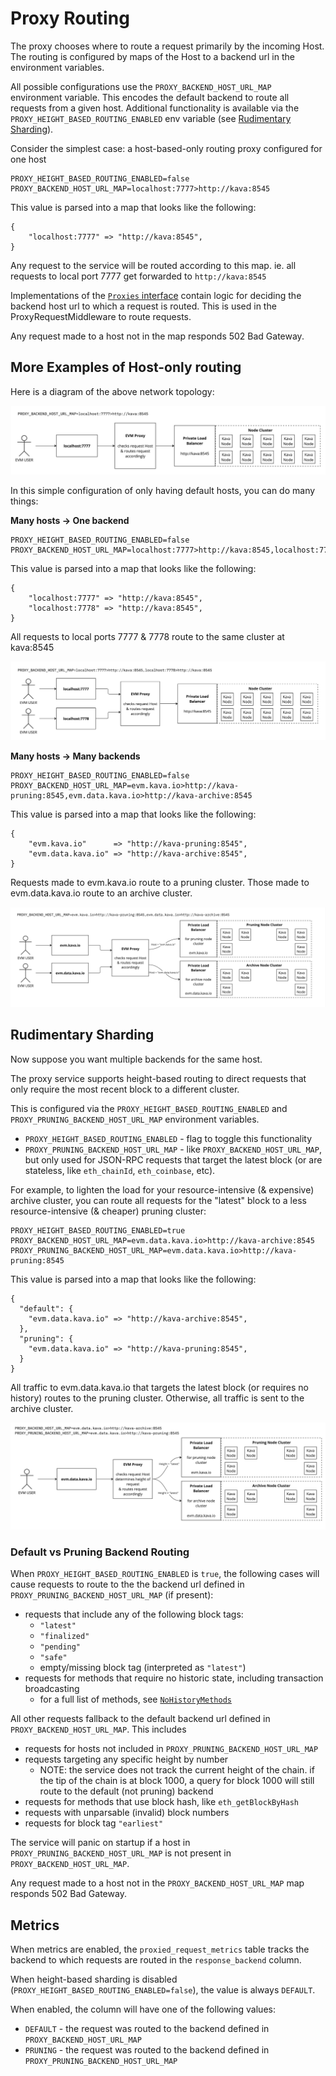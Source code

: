 # Proxy Routing

The proxy chooses where to route a request primarily by the incoming Host. The routing is configured
by maps of the Host to a backend url in the environment variables.

All possible configurations use the `PROXY_BACKEND_HOST_URL_MAP` environment variable. This encodes
the default backend to route all requests from a given host. Additional functionality is available
via the `PROXY_HEIGHT_BASED_ROUTING_ENABLED` env variable (see [Rudimentary Sharding](#rudimentary-sharding)).

Consider the simplest case: a host-based-only routing proxy configured for one host
```
PROXY_HEIGHT_BASED_ROUTING_ENABLED=false
PROXY_BACKEND_HOST_URL_MAP=localhost:7777>http://kava:8545
```
This value is parsed into a map that looks like the following:
```
{
    "localhost:7777" => "http://kava:8545",
}
```
Any request to the service will be routed according to this map.
ie. all requests to local port 7777 get forwarded to `http://kava:8545`

Implementations of the [`Proxies` interface](../service/proxy.go#L13) contain logic for deciding
the backend host url to which a request is routed. This is used in the ProxyRequestMiddleware to
route requests.

Any request made to a host not in the map responds 502 Bad Gateway.

## More Examples of Host-only routing

Here is a diagram of the above network topology:

![Proxy Service configured for one host](images/proxy_service_simple_one_host.jpg)

In this simple configuration of only having default hosts, you can do many things:

**Many hosts -> One backend**

```
PROXY_HEIGHT_BASED_ROUTING_ENABLED=false
PROXY_BACKEND_HOST_URL_MAP=localhost:7777>http://kava:8545,localhost:7778>http://kava:8545
```
This value is parsed into a map that looks like the following:
```
{
    "localhost:7777" => "http://kava:8545",
    "localhost:7778" => "http://kava:8545",
}
```
All requests to local ports 7777 & 7778 route to the same cluster at kava:8545

![Proxy Service configured for many hosts for one backend](images/proxy_service_many_hosts_one_backend.jpg)

**Many hosts -> Many backends**

```
PROXY_HEIGHT_BASED_ROUTING_ENABLED=false
PROXY_BACKEND_HOST_URL_MAP=evm.kava.io>http://kava-pruning:8545,evm.data.kava.io>http://kava-archive:8545
```
This value is parsed into a map that looks like the following:
```
{
    "evm.kava.io"      => "http://kava-pruning:8545",
    "evm.data.kava.io" => "http://kava-archive:8545",
}
```
Requests made to evm.kava.io route to a pruning cluster.
Those made to evm.data.kava.io route to an archive cluster.

![Proxy Service configured for many hosts with many backends](images/proxy_service_many_hosts_many_backends.jpg)

## Rudimentary Sharding

Now suppose you want multiple backends for the same host.

The proxy service supports height-based routing to direct requests that only require the most recent
block to a different cluster.

This is configured via the `PROXY_HEIGHT_BASED_ROUTING_ENABLED` and `PROXY_PRUNING_BACKEND_HOST_URL_MAP`
environment variables.
* `PROXY_HEIGHT_BASED_ROUTING_ENABLED` - flag to toggle this functionality
* `PROXY_PRUNING_BACKEND_HOST_URL_MAP` - like `PROXY_BACKEND_HOST_URL_MAP`, but only used for JSON-RPC
  requests that target the latest block (or are stateless, like `eth_chainId`, `eth_coinbase`, etc).

For example, to lighten the load for your resource-intensive (& expensive) archive cluster, you can
route all requests for the "latest" block to a less resource-intensive (& cheaper) pruning cluster:
```
PROXY_HEIGHT_BASED_ROUTING_ENABLED=true
PROXY_BACKEND_HOST_URL_MAP=evm.data.kava.io>http://kava-archive:8545
PROXY_PRUNING_BACKEND_HOST_URL_MAP=evm.data.kava.io>http://kava-pruning:8545
```
This value is parsed into a map that looks like the following:
```
{
  "default": {
    "evm.data.kava.io" => "http://kava-archive:8545",
  },
  "pruning": {
    "evm.data.kava.io" => "http://kava-pruning:8545",
  }
}
```
All traffic to evm.data.kava.io that targets the latest block (or requires no history) routes to the pruning cluster.
Otherwise, all traffic is sent to the archive cluster.

![Proxy Service configured with rudimentary sharding](images/proxy_service_rudimentary_sharding.jpg)

### Default vs Pruning Backend Routing

When `PROXY_HEIGHT_BASED_ROUTING_ENABLED` is `true`, the following cases will cause requests to route
to the the backend url defined in `PROXY_PRUNING_BACKEND_HOST_URL_MAP` (if present):
* requests that include any of the following block tags:
  * `"latest"`
  * `"finalized"`
  * `"pending"`
  * `"safe"`
  * empty/missing block tag (interpreted as `"latest"`)
* requests for methods that require no historic state, including transaction broadcasting
  * for a full list of methods, see [`NoHistoryMethods`](../decode/evm_rpc.go#L89)

All other requests fallback to the default backend url defined in `PROXY_BACKEND_HOST_URL_MAP`.
This includes
* requests for hosts not included in `PROXY_PRUNING_BACKEND_HOST_URL_MAP`
* requests targeting any specific height by number
  * NOTE: the service does not track the current height of the chain. if the tip of the chain is at
    block 1000, a query for block 1000 will still route to the default (not pruning) backend
* requests for methods that use block hash, like `eth_getBlockByHash`
* requests with unparsable (invalid) block numbers
* requests for block tag `"earliest"`

The service will panic on startup if a host in `PROXY_PRUNING_BACKEND_HOST_URL_MAP` is not present
in `PROXY_BACKEND_HOST_URL_MAP`.

Any request made to a host not in the `PROXY_BACKEND_HOST_URL_MAP` map responds 502 Bad Gateway.

## Metrics

When metrics are enabled, the `proxied_request_metrics` table tracks the backend to which requests
are routed in the `response_backend` column.

When height-based sharding is disabled (`PROXY_HEIGHT_BASED_ROUTING_ENABLED=false`), the value is
always `DEFAULT`.

When enabled, the column will have one of the following values:
* `DEFAULT` - the request was routed to the backend defined in `PROXY_BACKEND_HOST_URL_MAP`
* `PRUNING` - the request was routed to the backend defined in `PROXY_PRUNING_BACKEND_HOST_URL_MAP`
